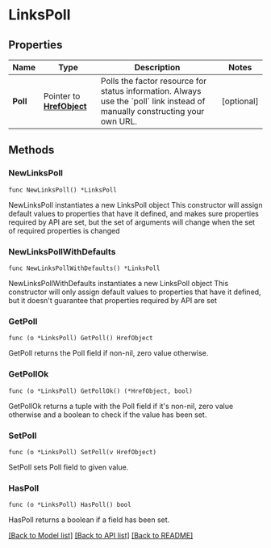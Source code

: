 # LinksPoll

## Properties

Name | Type | Description | Notes
------------ | ------------- | ------------- | -------------
**Poll** | Pointer to [**HrefObject**](HrefObject.md) | Polls the factor resource for status information. Always use the &#x60;poll&#x60; link instead of manually constructing your own URL. | [optional] 

## Methods

### NewLinksPoll

`func NewLinksPoll() *LinksPoll`

NewLinksPoll instantiates a new LinksPoll object
This constructor will assign default values to properties that have it defined,
and makes sure properties required by API are set, but the set of arguments
will change when the set of required properties is changed

### NewLinksPollWithDefaults

`func NewLinksPollWithDefaults() *LinksPoll`

NewLinksPollWithDefaults instantiates a new LinksPoll object
This constructor will only assign default values to properties that have it defined,
but it doesn't guarantee that properties required by API are set

### GetPoll

`func (o *LinksPoll) GetPoll() HrefObject`

GetPoll returns the Poll field if non-nil, zero value otherwise.

### GetPollOk

`func (o *LinksPoll) GetPollOk() (*HrefObject, bool)`

GetPollOk returns a tuple with the Poll field if it's non-nil, zero value otherwise
and a boolean to check if the value has been set.

### SetPoll

`func (o *LinksPoll) SetPoll(v HrefObject)`

SetPoll sets Poll field to given value.

### HasPoll

`func (o *LinksPoll) HasPoll() bool`

HasPoll returns a boolean if a field has been set.


[[Back to Model list]](../README.md#documentation-for-models) [[Back to API list]](../README.md#documentation-for-api-endpoints) [[Back to README]](../README.md)


